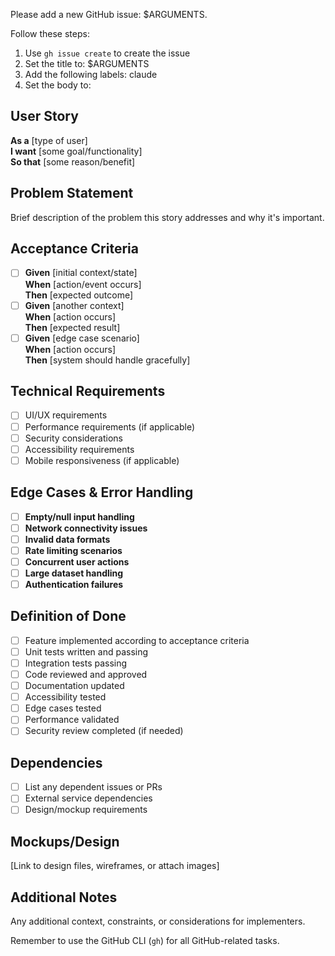 Please add a new GitHub issue: $ARGUMENTS.

Follow these steps:

1. Use `gh issue create` to create the issue
2. Set the title to: $ARGUMENTS
3. Add the following labels: claude
4. Set the body to:

## User Story

**As a** [type of user]  
**I want** [some goal/functionality]  
**So that** [some reason/benefit]

## Problem Statement

Brief description of the problem this story addresses and why it's important.

## Acceptance Criteria

- [ ] **Given** [initial context/state]  
   **When** [action/event occurs]  
   **Then** [expected outcome]
- [ ] **Given** [another context]  
   **When** [action occurs]  
   **Then** [expected result]
- [ ] **Given** [edge case scenario]  
   **When** [action occurs]  
   **Then** [system should handle gracefully]

## Technical Requirements

- [ ] UI/UX requirements
- [ ] Performance requirements (if applicable)
- [ ] Security considerations
- [ ] Accessibility requirements
- [ ] Mobile responsiveness (if applicable)

## Edge Cases & Error Handling

- [ ] **Empty/null input handling**
- [ ] **Network connectivity issues**
- [ ] **Invalid data formats**
- [ ] **Rate limiting scenarios**
- [ ] **Concurrent user actions**
- [ ] **Large dataset handling**
- [ ] **Authentication failures**

## Definition of Done

- [ ] Feature implemented according to acceptance criteria
- [ ] Unit tests written and passing
- [ ] Integration tests passing
- [ ] Code reviewed and approved
- [ ] Documentation updated
- [ ] Accessibility tested
- [ ] Edge cases tested
- [ ] Performance validated
- [ ] Security review completed (if needed)

## Dependencies

- [ ] List any dependent issues or PRs
- [ ] External service dependencies
- [ ] Design/mockup requirements

## Mockups/Design

[Link to design files, wireframes, or attach images]

## Additional Notes

Any additional context, constraints, or considerations for implementers.

Remember to use the GitHub CLI (`gh`) for all GitHub-related tasks.